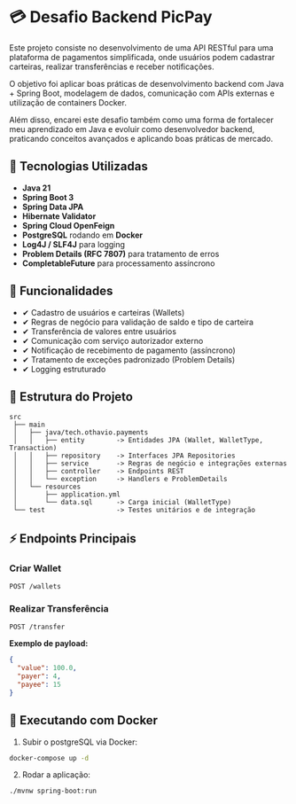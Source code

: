 # 💳 Desafio Backend PicPay

Este projeto consiste no desenvolvimento de uma API RESTful para uma plataforma de pagamentos simplificada, onde usuários podem cadastrar carteiras, realizar transferências e receber notificações.

O objetivo foi aplicar boas práticas de desenvolvimento backend com Java + Spring Boot, modelagem de dados, comunicação com APIs externas e utilização de containers Docker.

Além disso, encarei este desafio também como uma forma de fortalecer meu aprendizado em Java e evoluir como desenvolvedor backend, praticando conceitos avançados e aplicando boas práticas de mercado.

## 🚀 Tecnologias Utilizadas

- **Java 21**
- **Spring Boot 3**
- **Spring Data JPA**
- **Hibernate Validator**
- **Spring Cloud OpenFeign**
- **PostgreSQL** rodando em **Docker**
- **Log4J / SLF4J** para logging
- **Problem Details (RFC 7807)** para tratamento de erros
- **CompletableFuture** para processamento assíncrono

## 📌 Funcionalidades

- ✔ Cadastro de usuários e carteiras (Wallets)
- ✔ Regras de negócio para validação de saldo e tipo de carteira
- ✔ Transferência de valores entre usuários
- ✔ Comunicação com serviço autorizador externo
- ✔ Notificação de recebimento de pagamento (assíncrono)
- ✔ Tratamento de exceções padronizado (Problem Details)
- ✔ Logging estruturado

## 📂 Estrutura do Projeto

```
src
 ├── main
 │   ├── java/tech.othavio.payments
 │   │   ├── entity        -> Entidades JPA (Wallet, WalletType, Transaction)
 │   │   ├── repository    -> Interfaces JPA Repositories
 │   │   ├── service       -> Regras de negócio e integrações externas
 │   │   ├── controller    -> Endpoints REST
 │   │   └── exception     -> Handlers e ProblemDetails
 │   └── resources
 │       ├── application.yml
 │       └── data.sql      -> Carga inicial (WalletType)
 └── test                  -> Testes unitários e de integração
```

## ⚡ Endpoints Principais

### Criar Wallet
```http
POST /wallets
```

### Realizar Transferência
```http
POST /transfer
```

**Exemplo de payload:**
```json
{
  "value": 100.0,
  "payer": 4,
  "payee": 15
}
```

## 🐳 Executando com Docker

1. Subir o postgreSQL via Docker:
```bash
docker-compose up -d
```

2. Rodar a aplicação:
```bash
./mvnw spring-boot:run
```

